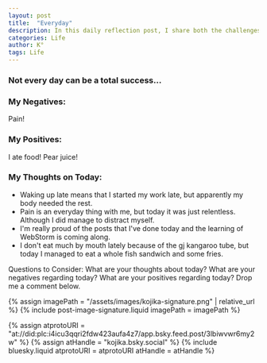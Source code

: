 ```yaml
---
layout: post
title:  "Everyday"
description: In this daily reflection post, I share both the challenges and bright moments of my day. Despite dealing with chronic pain, late starts, and worried moments about my four-year-old's health, I found joy in unexpected places - like a rare "I love you" from my teenager and some meaningful progress with my work. I'm learning to acknowledge both the ups and downs, celebrating small victories like managing to eat a bit more than usual. This kind of honest daily check-in helps me stay grounded and might become a regular feature of my blog.
categories: Life
author: K°
tags: Life
---
```

### Not every day can be a total success...

### My Negatives:
Pain!


### My Positives:
I ate food!
Pear juice!

### My Thoughts on Today:
- Waking up late means that I started my work late, but apparently my body needed the rest.
- Pain is an everyday thing with me, but today it was just relentless. Although I did manage to distract myself.
- I'm really proud of the posts that I've done today and the learning of WebStorm is coming along.
- I don't eat much by mouth lately because of the gj kangaroo tube, but today I managed to eat a whole fish sandwich and some fries.

Questions to Consider:
What are your thoughts about today?
What are your negatives regarding today?
What are your positives regarding today?
Drop me a comment below.

<!-- signature -->
{% assign imagePath = "/assets/images/kojika-signature.png" | relative_url %}
{% include post-image-signature.liquid imagePath = imagePath %}

<!-- comments -->
{% assign atprotoURI = "at://did:plc:i4icu3qqri2fdw423aufa4z7/app.bsky.feed.post/3lbiwvwr6my2w" %}
{% assign atHandle = "kojika.bsky.social" %}
{% include bluesky.liquid atprotoURI = atprotoURI atHandle = atHandle %}